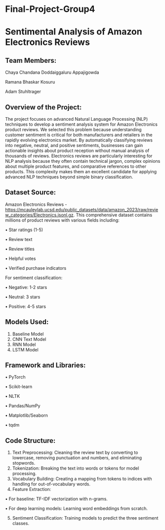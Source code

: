 # Final-Project-Group4

# Sentimental Analysis of Amazon Electronics Reviews

## Team Members:

Chaya Chandana Doddaiggaluru Appajigowda

Ramana Bhaskar Kosuru

Adam Stuhltrager


## Overview of the Project:

The project focuses on advanced Natural Language Processing (NLP) techniques to develop a sentiment analysis system for Amazon Electronics product reviews. We selected this problem because understanding customer sentiment is critical for both manufacturers and retailers in the rapidly evolving electronics market. By automatically classifying reviews into negative, neutral, and positive sentiments, businesses can gain actionable insights about product reception without manual analysis of thousands of reviews.
Electronics reviews are particularly interesting for NLP analysis because they often contain technical jargon, complex opinions about multiple product features, and comparative references to other products. This complexity makes them an excellent candidate for applying advanced NLP techniques beyond simple binary classification.


## Dataset Source:

Amazon Electronics Reviews - https://mcauleylab.ucsd.edu/public_datasets/data/amazon_2023/raw/review_categories/Electronics.jsonl.gz. This comprehensive dataset contains millions of product reviews with various fields including:

•	Star ratings (1-5)

•	Review text

•	Review titles

•	Helpful votes

•	Verified purchase indicators

For sentiment classification:

•	Negative: 1-2 stars

•	Neutral: 3 stars

•	Positive: 4-5 stars

## Models Used:

1.	Baseline Model
2.	CNN Text Model
3.	RNN Model
4.	LSTM Model
   
## Framework and Libraries:

•	PyTorch

•	Scikit-learn

•	NLTK

•	Pandas/NumPy

•	Matplotlib/Seaborn

•	tqdm

## Code Structure:

1.	Text Preprocessing: Cleaning the review text by converting to lowercase, removing punctuation and numbers, and eliminating stopwords.
2.	Tokenization: Breaking the text into words or tokens for model processing.
3.	Vocabulary Building: Creating a mapping from tokens to indices with handling for out-of-vocabulary words.
4.	Feature Extraction:
   
   •	For baseline: TF-IDF vectorization with n-grams.
   
   •	For deep learning models: Learning word embeddings from scratch.

5.	Sentiment Classification: Training models to predict the three sentiment classes.





